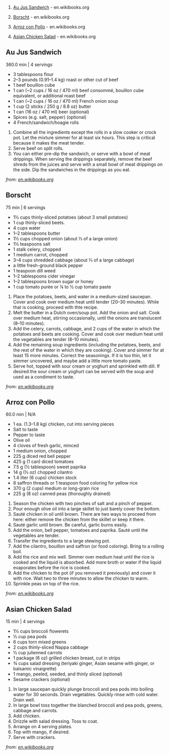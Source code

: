 1. [Au Jus Sandwich](#6bb7a50bc3ae647bdd1c3ed0d391da2b11495847) - en\.wikibooks\.org

2. [Borscht](#d6def971a394256fd32eaea02f2623f0e8325cc0) - en\.wikibooks\.org

3. [Arroz con Pollo](#99391dec35ac1f7fedcaa6b2c7f464154a922c7e) - en\.wikibooks\.org

4. [Asian Chicken Salad](#5cd69d875ed46a42e5cb8cefbcea9643402edd35) - en\.wikibooks\.org

<div id="6bb7a50bc3ae647bdd1c3ed0d391da2b11495847"></div>

## Au Jus Sandwich

360.0 min | 4 servings

* 3 tablespoons flour
* 2–3 pounds \(0\.91–1\.4 kg\) roast or other cut of beef
* 1 beef bouillon cube
* 1 can \(~2 cups / 16 oz / 470 ml\) beef consommé, bouillon cube equivalent, or additional roast beef
* 1 can \(~2 cups / 16 oz / 470 ml\) French onion soup
* 1 cup \(2 sticks / 250 g / 8\.8 oz\) butter
* 1 can \(16 oz / 470 ml\) beer \(optional\)
* Spices \(e\.g\. salt, pepper\) \(optional\)
* 4 French/sandwich/hoagie rolls

<!-- -->
1. Combine all the ingredients except the rolls in a slow cooker or crock pot\. Let the mixture simmer for at least six hours\. This step is critical because it makes the meat tender\.
2. Serve beef on split rolls\.
3. You can either pre\-dip the sandwich, or serve with a bowl of meat drippings\. When serving the drippings separately, remove the beef shreds from the juices and serve with a small bowl of meat drippings on the side\. Dip the sandwiches in the drippings as you eat\.


_from:_ [_en\.wikibooks\.org_](https://en\.wikibooks\.org/wiki/Cookbook:Au\_Jus\_Sandwich)

<div id="d6def971a394256fd32eaea02f2623f0e8325cc0"></div>

## Borscht

75 min | 6 servings

* 1½ cups thinly\-sliced potatoes \(about 3 small potatoes\)
* 1 cup thinly\-sliced beets\.
* 4 cups water
* 1–2 tablespoons butter
* 1½ cups chopped onion \(about ⅓ of a large onion\)
* 1½ teaspoons salt
* 1 stalk celery, chopped
* 1 medium carrot, chopped
* 3–4 cups shredded cabbage \(about ⅓ of a large cabbage\)
* a little fresh\-ground black pepper
* 1 teaspoon dill weed
* 1–2 tablespoons cider vinegar
* 1–2 tablespoons brown sugar or honey
* 1 cup tomato purée or ¼ to ½ cup tomato paste

<!-- -->
1. Place the potatoes, beets, and water in a medium\-sized saucepan\. Cover and cook over medium heat until tender \(20–30 minutes\)\. While that is cooking, proceed with thte recipe\.
2. Melt the butter in a Dutch oven/soup pot\. Add the onion and salt\. Cook over medium heat, stirring occasionally, until the onions are translucent \(8–10 minutes\)\.
3. Add the celery, carrots, cabbage, and 2 cups of the water in which the potatoes and beets are cooking\. Cover and cook over medium heat until the vegetables are tender \(8–10 minutes\)\.
4. Add the remaining soup ingredients \(including the potatoes, beets, and the rest of the water in which they are cooking\)\. Cover and simmer for at least 15 more minutes\. Correct the seasonings\. If it is too thin, let it simmer uncovered, and maybe add a little more tomato paste\.
5. Serve hot, topped with sour cream or yoghurt and sprinkled with dill\. If desired the sour cream or yoghurt can be served with the soup and used as a condiment to taste\.


_from:_ [_en\.wikibooks\.org_](https://en\.wikibooks\.org/wiki/Cookbook:Borscht)

<div id="99391dec35ac1f7fedcaa6b2c7f464154a922c7e"></div>

## Arroz con Pollo

60.0 min | N/A

* 1 ea\. \(1\.3–1\.8 kg\) chicken, cut into serving pieces
* Salt to taste
* Pepper to taste
* Olive oil
* 4 cloves of fresh garlic, minced
* 1 medium onion, chopped
* 225 g diced red bell pepper
* 425 g \(1 can\) diced tomatoes
* 7\.5 g \(½ tablespoon\) sweet paprika
* 14 g \(½ oz\) chopped cilantro
* 1\.4 liter \(6 cups\) chicken stock
* 8 saffron threads or 1 teaspoon food coloring for yellow rice
* 370 g \(2 cups\) medium or long\-grain rice
* 225 g \(8 oz\) canned peas \(thoroughly drained\)

<!-- -->
1. Season the chicken with two pinches of salt and a pinch of pepper\.
2. Pour enough olive oil into a large skillet to just barely cover the bottom\.
3. Sauté chicken in oil until brown\. There are two ways to proceed from here: either remove the chicken from the skillet or keep it there\.
4. Sauté garlic until brown\. Be careful, garlic burns easily\.
5. Add the onion, bell pepper, tomatoes and paprika\. Sauté until the vegetables are tender\.
6. Transfer the ingredients to a large stewing pot\.
7. Add the cilantro, bouillon and saffron \(or food coloring\)\. Bring to a rolling boil\.
8. Add the rice and mix well\. Simmer over medium heat until the rice is cooked and the liquid is absorbed\. Add more broth or water if the liquid evaporates before the rice is cooked\.
9. Add the chicken to the pot \(if you removed it previously\) and cover it with rice\. Wait two to three minutes to allow the chicken to warm\.
10. Sprinkle peas on top of the rice\.


_from:_ [_en\.wikibooks\.org_](https://en\.wikibooks\.org/wiki/Cookbook:Arroz\_con\_Pollo)

<div id="5cd69d875ed46a42e5cb8cefbcea9643402edd35"></div>

## Asian Chicken Salad

15 min | 4 servings

* 1½ cups broccoli flowerets
* ½ cup pea pods
* 6 cups torn mixed greens
* 2 cups thinly\-sliced Nappa cabbage
* ½ cup julienned carrots
* 1 package \(6 oz\) grilled chicken breast, cut in strips
* ¾ cups salad dressing \(teriyaki ginger, Asian sesame with ginger, or balsamic vinaigrette\)
* 1 mango, peeled, seeded, and thinly sliced \(optional\)
* Sesame crackers \(optional\)

<!-- -->
1. In large saucepan quickly plunge broccoli and pea pods into boiling water for 30 seconds\. Drain vegetables\. Quickly rinse with cold water\. Drain well\.
2. In large bowl toss together the blanched broccoli and pea pods, greens, cabbage and carrots\.
3. Add chicken\.
4. Drizzle with salad dressing\. Toss to coat\.
5. Arrange on 4 serving plates\.
6. Top with mango, if desired\.
7. Serve with crackers\.


_from:_ [_en\.wikibooks\.org_](https://en\.wikibooks\.org/wiki/Cookbook:Asian\_Chicken\_Salad)

